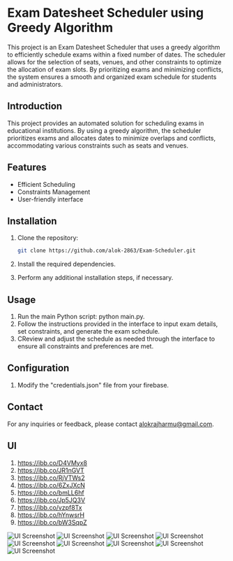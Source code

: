 # Exam Datesheet Scheduler using Greedy Algorithm

This project is an Exam Datesheet Scheduler that uses a greedy algorithm to efficiently schedule exams within a fixed number of dates. The scheduler allows for the selection of seats, venues, and other constraints to optimize the allocation of exam slots. By prioritizing exams and minimizing conflicts, the system ensures a smooth and organized exam schedule for students and administrators.

## Introduction

This project provides an automated solution for scheduling exams in educational institutions. By using a greedy algorithm, the scheduler prioritizes exams and allocates dates to minimize overlaps and conflicts, accommodating various constraints such as seats and venues.

## Features

- Efficient Scheduling
- Constraints Management
- User-friendly interface

## Installation

1. Clone the repository:
 
   ```bash
   git clone https://github.com/alok-2863/Exam-Scheduler.git
   
2. Install the required dependencies.
3. Perform any additional installation steps, if necessary.
 
## Usage

1. Run the main Python script: python main.py.
2. Follow the instructions provided in the interface to input exam details, set constraints, and generate the exam schedule.
3. CReview and adjust the schedule as needed through the interface to ensure all constraints and preferences are met.

## Configuration

1. Modify the "credentials.json" file from your firebase.

## Contact

For any inquiries or feedback, please contact alokrajharmu@gmail.com.

## UI

1. https://ibb.co/D4VMyx8
2. https://ibb.co/JR1nGVT
3. https://ibb.co/RjVTWs2
4. https://ibb.co/6ZxJXcN
5. https://ibb.co/bmLL6hf
6. https://ibb.co/Jp5JQ3V
7. https://ibb.co/vzpf8Tx
8. https://ibb.co/hYnwsrH
9. https://ibb.co/bW3SqpZ

![UI Screenshot](https://i.ibb.co/D4VMyx8/1.png)
![UI Screenshot](https://i.ibb.co/JR1nGVT/2.png)
![UI Screenshot](https://i.ibb.co/RjVTWs2/3.png)
![UI Screenshot](https://i.ibb.co/6ZxJXcN/4.png)
![UI Screenshot](https://i.ibb.co/bmLL6hf/5.png)
![UI Screenshot](https://i.ibb.co/Jp5JQ3V/6.png)
![UI Screenshot](https://i.ibb.co/vzpf8Tx/7.png)
![UI Screenshot](https://i.ibb.co/hYnwsrH/8.png)
![UI Screenshot](https://i.ibb.co/bW3SqpZ/9.png)
